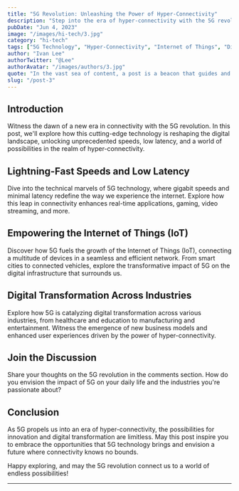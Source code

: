 ```yaml
---
title: "5G Revolution: Unleashing the Power of Hyper-Connectivity"
description: "Step into the era of hyper-connectivity with the 5G revolution, where lightning-fast speeds, low latency, and massive device connectivity redefine the way we communicate, work, and experience the digital world."
pubDate: "Jun 4, 2023"
image: "/images/hi-tech/3.jpg"
category: "hi-tech"
tags: ["5G Technology", "Hyper-Connectivity", "Internet of Things", "Digital Transformation"]
author: "Ivan Lee"
authorTwitter: "@Lee"
authorAvatar: "/images/authors/3.jpg"
quote: "In the vast sea of content, a post is a beacon that guides and inspires."
slug: "/post-3"
---
```


## Introduction

Witness the dawn of a new era in connectivity with the 5G revolution. In this post, we'll explore how this cutting-edge technology is reshaping the digital landscape, unlocking unprecedented speeds, low latency, and a world of possibilities in the realm of hyper-connectivity.

## Lightning-Fast Speeds and Low Latency

Dive into the technical marvels of 5G technology, where gigabit speeds and minimal latency redefine the way we experience the internet. Explore how this leap in connectivity enhances real-time applications, gaming, video streaming, and more.

## Empowering the Internet of Things (IoT)

Discover how 5G fuels the growth of the Internet of Things (IoT), connecting a multitude of devices in a seamless and efficient network. From smart cities to connected vehicles, explore the transformative impact of 5G on the digital infrastructure that surrounds us.

## Digital Transformation Across Industries

Explore how 5G is catalyzing digital transformation across various industries, from healthcare and education to manufacturing and entertainment. Witness the emergence of new business models and enhanced user experiences driven by the power of hyper-connectivity.

## Join the Discussion

Share your thoughts on the 5G revolution in the comments section. How do you envision the impact of 5G on your daily life and the industries you're passionate about?

## Conclusion

As 5G propels us into an era of hyper-connectivity, the possibilities for innovation and digital transformation are limitless. May this post inspire you to embrace the opportunities that 5G technology brings and envision a future where connectivity knows no bounds.

Happy exploring, and may the 5G revolution connect us to a world of endless possibilities!

---
